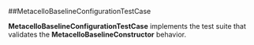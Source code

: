 ##MetacelloBaselineConfigurationTestCase**MetacelloBaselineConfigurationTestCase** implements the test suite that validates the **MetacelloBaselineConstructor** behavior.